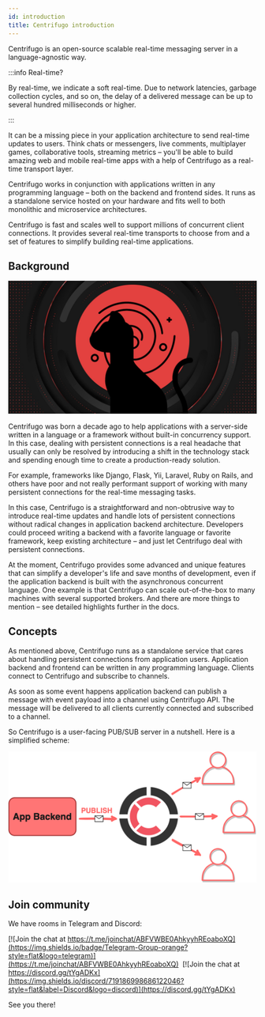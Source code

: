 ```yaml
---
id: introduction
title: Centrifugo introduction
---
```


Centrifugo is an open-source scalable real-time messaging server in a language-agnostic way.

:::info Real-time?

By real-time, we indicate a soft real-time. Due to network latencies, garbage collection cycles, and so on, the delay of a delivered message can be up to several hundred milliseconds or higher.

:::

It can be a missing piece in your application architecture to send real-time updates to users. Think chats or messengers, live comments, multiplayer games, collaborative tools, streaming metrics – you'll be able to build amazing web and mobile real-time apps with a help of Centrifugo as a real-time transport layer.

Centrifugo works in conjunction with applications written in any programming language – both on the backend and frontend sides. It runs as a standalone service hosted on your hardware and fits well to both monolithic and microservice architectures.

Centrifugo is fast and scales well to support millions of concurrent client connections. It provides several real-time transports to choose from and a set of features to simplify building real-time applications.

## Background

![](/img/bg_cat.jpg)

Centrifugo was born a decade ago to help applications with a server-side written in a language or a framework without built-in concurrency support. In this case, dealing with persistent connections is a real headache that usually can only be resolved by introducing a shift in the technology stack and spending enough time to create a production-ready solution.

For example, frameworks like Django, Flask, Yii, Laravel, Ruby on Rails, and others have poor and not really performant support of working with many persistent connections for the real-time messaging tasks.

In this case, Centrifugo is a straightforward and non-obtrusive way to introduce real-time updates and handle lots of persistent connections without radical changes in application backend architecture. Developers could proceed writing a backend with a favorite language or favorite framework, keep existing architecture – and just let Centrifugo deal with persistent connections.

At the moment, Centrifugo provides some advanced and unique features that can simplify a developer's life and save months of development, even if the application backend is built with the asynchronous concurrent language. One example is that Centrifugo can scale out-of-the-box to many machines with several supported brokers. And there are more things to mention – see detailed highlights further in the docs.

## Concepts

As mentioned above, Centrifugo runs as a standalone service that cares about handling persistent connections from application users. Application backend and frontend can be written in any programming language. Clients connect to Centrifugo and subscribe to channels.

As soon as some event happens application backend can publish a message with event payload into a channel using Centrifugo API. The message will be delivered to all clients currently connected and subscribed to a channel.

So Centrifugo is a user-facing PUB/SUB server in a nutshell. Here is a simplified scheme: 

![Centrifugo scheme](/img/scheme_sketch.png)

## Join community

We have rooms in Telegram and Discord:

[![Join the chat at https://t.me/joinchat/ABFVWBE0AhkyyhREoaboXQ](https://img.shields.io/badge/Telegram-Group-orange?style=flat&logo=telegram)](https://t.me/joinchat/ABFVWBE0AhkyyhREoaboXQ) &nbsp;[![Join the chat at https://discord.gg/tYgADKx](https://img.shields.io/discord/719186998686122046?style=flat&label=Discord&logo=discord)](https://discord.gg/tYgADKx)

See you there!
